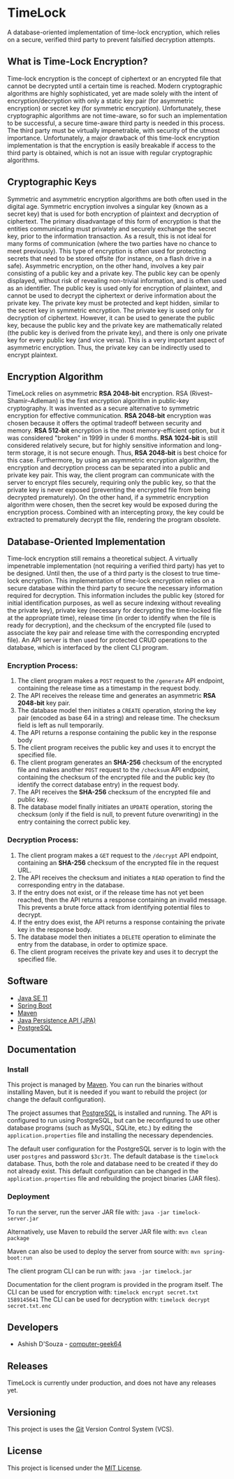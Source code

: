 # TimeLock

A database-oriented implementation of time-lock encryption, which relies on a secure, verified third party to prevent falsified decryption attempts.

## What is Time-Lock Encryption?

Time-lock encryption is the concept of ciphertext or an encrypted file that cannot be decrypted until a certain time is reached. Modern cryptographic algorithms are highly sophisticated, yet are made solely with the intent of encryption/decryption with only a static key pair (for asymmetric encryption) or secret key (for symmetric encryption). Unfortunately, these cryptographic algorithms are not time-aware, so for such an implementation to be successful, a secure time-aware third party is needed in this process. The third party must be virtually impenetrable, with security of the utmost importance. Unfortunately, a major drawback of this time-lock encryption implementation is that the encryption is easily breakable if access to the third party is obtained, which is not an issue with regular cryptographic algorithms.

## Cryptographic Keys

Symmetric and asymmetric encryption algorithms are both often used in the digital age. Symmetric encryption involves a singular key (known as a secret key) that is used for both encryption of plaintext and decryption of ciphertext. The primary disadvantage of this form of encryption is that the entities communicating must privately and securely exchange the secret key, prior to the information transaction. As a result, this is not ideal for many forms of communication (where the two parties have no chance to meet previously). This type of encryption is often used for protecting secrets that need to be stored offsite (for instance, on a flash drive in a safe). Asymmetric encryption, on the other hand, involves a key pair consisting of a public key and a private key. The public key can be openly displayed, without risk of revealing non-trivial information, and is often used as an identifier. The public key is used only for encryption of plaintext, and cannot be used to decrypt the ciphertext or derive information about the private key. The private key must be protected and kept hidden, similar to the secret key in symmetric encryption. The private key is used only for decryption of ciphertext. However, it can be used to generate the public key, because the public key and the private key are mathematically related (the public key is derived from the private key), and there is only one private key for every public key (and vice versa). This is a very important aspect of asymmetric encryption. Thus, the private key can be indirectly used to encrypt plaintext.

## Encryption Algorithm

TimeLock relies on asymmetric **RSA 2048-bit** encryption. RSA (Rivest–Shamir–Adleman) is the first encryption algorithm in public-key cryptography. It was invented as a secure alternative to symmetric encryption for effective communication. **RSA 2048-bit** encryption was chosen because it offers the optimal tradeoff between security and memory. **RSA 512-bit** encryption is the most memory-efficient option, but it was considered "broken" in 1999 in under 6 months. **RSA 1024-bit** is still considered relatively secure, but for highly sensitive information and long-term storage, it is not secure enough. Thus, **RSA 2048-bit** is best choice for this case. Furthermore, by using an asymmetric encryption algorithm, the encryption and decryption process can be separated into a public and private key pair. This way, the client program can communicate with the server to encrypt files securely, requiring only the public key, so that the private key is never exposed (preventing the encrypted file from being decrypted prematurely). On the other hand, if a symmetric encryption algorithm were chosen, then the secret key would be exposed during the encryption process. Combined with an intercepting proxy, the key could be extracted to prematurely decrypt the file, rendering the program obsolete.

## Database-Oriented Implementation

Time-lock encryption still remains a theoretical subject. A virtually impenetrable implementation (not requiring a verified third party) has yet to be designed. Until then, the use of a third party is the closest to true time-lock encryption. This implementation of time-lock encryption relies on a secure database within the third party to secure the necessary information required for decryption. This information includes the public key (stored for initial identification purposes, as well as secure indexing without revealing the private key), private key (necessary for decrypting the time-locked file at the appropriate time), release time (in order to identify when the file is ready for decryption), and the checksum of the encrypted file (used to associate the key pair and release time with the corresponding encrypted file). An API server is then used for protected CRUD operations to the database, which is interfaced by the client CLI program.

### Encryption Process:

1. The client program makes a `POST` request to the `/generate` API endpoint, containing the release time as a timestamp in the request body.
2. The API receives the release time and generates an asymmetric **RSA 2048-bit** key pair.
3. The database model then initiates a `CREATE` operation, storing the key pair (encoded as base 64 in a string) and release time. The checksum field is left as null temporarily.
4. The API returns a response containing the public key in the response body
5. The client program receives the public key and uses it to encrypt the specified file.
6. The client program generates an **SHA-256** checksum of the encrypted file and makes another `POST` request to the `/checksum` API endpoint, containing the checksum of the encrypted file and the public key (to identify the correct database entry) in the request body.
7. The API receives the **SHA-256** checksum of the encrypted file and public key.
8. The database model finally initiates an `UPDATE` operation, storing the checksum (only if the field is null, to prevent future overwriting) in the entry containing the correct public key.

### Decryption Process:
1. The client program makes a `GET` request to the `/decrypt` API endpoint, containing an **SHA-256** checksum of the encrypted file in the request URL.
2. The API receives the checksum and initiates a `READ` operation to find the corresponding entry in the database.
3. If the entry does not exist, or if the release time has not yet been reached, then the API returns a response containing an invalid message. This prevents a brute force attack from identifying potential files to decrypt.
4. If the entry does exist, the API returns a response containing the private key in the response body.
5. The database model then initiates a `DELETE` operation to eliminate the entry from the database, in order to optimize space.
6. The client program receives the private key and uses it to decrypt the specified file.

## Software

* [Java SE 11](https://www.oracle.com/java/technologies/javase-jdk11-downloads.html)
* [Spring Boot](https://spring.io/projects/spring-boot)
* [Maven](https://maven.apache.org/)
* [Java Persistence API (JPA)](https://www.oracle.com/java/technologies/persistence-jsp.html)
* [PostgreSQL](https://www.postgresql.org/)

## Documentation

### Install

This project is managed by [Maven](https://maven.apache.org/). You can run the binaries without installing Maven, but it is needed if you want to rebuild the project (or change the default configuration).

The project assumes that [PostgreSQL](https://www.postgresql.org/) is installed and running. The API is configured to run using PostgreSQL, but can be reconfigured to use other database programs (such as MySQL, SQLite, etc.) by editing the `application.properties` file and installing the necessary dependencies.

The default user configuration for the PostgreSQL server is to login with the user `postgres` and password `$3cr3t`. The default database is the `timelock` database. Thus, both the role and database need to be created if they do not already exist. This default configuration can be changed in the `application.properties` file and rebuilding the project binaries (JAR files).

### Deployment

To run the server, run the server JAR file with: `java -jar timelock-server.jar`

Alternatively, use Maven to rebuild the server JAR file with: `mvn clean package`

Maven can also be used to deploy the server from source with: `mvn spring-boot:run`

The client program CLI can be run with: `java -jar timelock.jar`

Documentation for the client program is provided in the program itself. The CLI can be used for encryption with: `timelock encrypt secret.txt 1589145641` The CLI can be used for decryption with: `timelock decrypt secret.txt.enc`


## Developers

* Ashish D'Souza - [computer-geek64](https://github.com/computer-geek64/)

## Releases

TimeLock is currently under production, and does not have any releases yet.

## Versioning

This project is uses the [Git](https://git-scm.com/) Version Control System (VCS).

## License

This project is licensed under the [MIT License](LICENSE).
